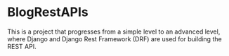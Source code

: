 # BlogRestAPIs
This is a project that progresses from a simple level to an advanced level, where Django and Django Rest Framework (DRF) are used for building the REST API.
